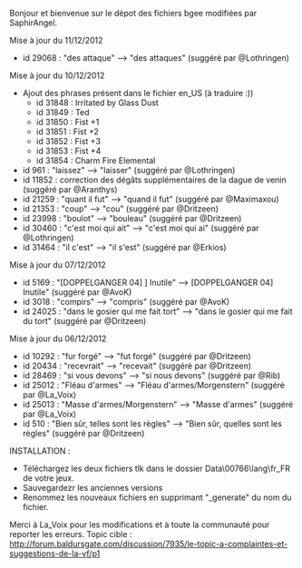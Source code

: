 Bonjour et bienvenue sur le dépot des fichiers bgee modifiées par SaphirAngel.

Mise à jour du 11/12/2012
- id 29068 : "des attaque" --> "des attaques" (suggéré par @Lothringen)

Mise à jour du 10/12/2012
- Ajout des phrases présent dans le fichier en_US (à traduire :))
	- id 31848 : Irritated by Glass Dust
	- id 31849 : Ted
	- id 31850 : Fist +1
	- id 31851 : Fist +2
	- id 31852 : Fist +3
	- id 31853 : Fist +4
	- id 31854 : Charm Fire Elemental
- id 961 : "laissez" --> "laisser" (suggéré par @Lothringen)
- id 11852 : correction des dégâts supplémentaires de la dague de venin (suggéré par @Aranthys)
- id 21259 : "quant il fut" --> "quand il fut" (suggéré par @Maximaxou)
- id 21353 : "coup" --> "cou" (suggéré par @Dritzeen)
- id 23998 : "boulot" --> "bouleau" (suggéré par @Dritzeen)
- id 30460 : "c'est moi qui ait" --> "c'est moi qui ai" (suggéré par @Lothringen)
- id 31464 : "il c'est" --> "il s'est" (suggéré par @Erkios)

Mise à jour du 07/12/2012
- id 5169 : "[DOPPELGANGER 04] ] Inutile" --> [DOPPELGANGER 04] Inutile" (suggéré par @AvoK)
- id 3018 : "compirs" --> "compris" (suggéré par @AvoK)
- id 24025 : "dans le gosier qui me fait tort" --> "dans le gosier qui me fait du tort" (suggéré par @Dritzeen)

Mise à jour du 06/12/2012
- id 10292 : "fur forgé" --> "fut forgé" (suggéré par @Dritzeen)
- id 20434 : "recevrait" --> "recevait" (suggéré par @Dritzeen)
- id 28469 : "si vous devons" --> "si nous devons" (suggéré par @Rib)
- id 25012 : "Fléau d'armes" --> "Fléau d'armes/Morgenstern" (suggéré par @La_Voix)
- id 25013 : "Masse d'armes/Morgenstern" --> "Masse d'armes" (suggéré par @La_Voix)
- id 510 : "Bien sûr, telles sont les règles" --> "Bien sûr, quelles sont les règles" (suggéré par @Dritzeen)


INSTALLATION :
- Téléchargez les deux fichiers tlk dans le dossier Data\00766\lang\fr_FR de votre jeux.
- Sauvegardezr les anciennes versions
- Renommez les nouveaux fichiers en supprimant "_generate" du nom du fichier.

Merci à La_Voix pour les modifications et à toute la communauté pour reporter les erreurs.
Topic cible : http://forum.baldursgate.com/discussion/7935/le-topic-a-complaintes-et-suggestions-de-la-vf/p1